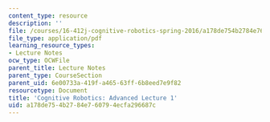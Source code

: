 ```yaml
---
content_type: resource
description: ''
file: /courses/16-412j-cognitive-robotics-spring-2016/a178de754b2784e760794ecfa296687c_MIT16_412JS16_L14.pdf
file_type: application/pdf
learning_resource_types:
- Lecture Notes
ocw_type: OCWFile
parent_title: Lecture Notes
parent_type: CourseSection
parent_uid: 6e00733a-419f-a465-63ff-6b8eed7e9f82
resourcetype: Document
title: 'Cognitive Robotics: Advanced Lecture 1'
uid: a178de75-4b27-84e7-6079-4ecfa296687c
---
```

